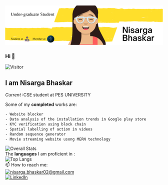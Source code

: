 ![nisarga banner image](./nisarga_banner.png)
### Hi 👋
![Visitor](https://visitor-badge.laobi.icu/badge?page_id=nisargabhaskar.nisarga.bhaskar)
## I am Nisarga Bhaskar 
<i>Current </i>:CSE student at PES UNIVERSITY

<!-- Some of my __on-going__ works are:

    - Random sequence generator  -->
Some of my __completed__ works are:

    - Website blocker
    - Data analysis of the installation trends in Google play store
    - KYC verification using block chain
    - Spatial labelling of action in videos
    - Random sequence generator
    - Movie streaming website usong MERN technology
![Overall Stats](https://github-readme-stats.vercel.app/api?username=nisargabhaskar&count_private=true&show_icons=true&hide=contribs)
<br>
The __languages__ I am proficient in :<br>
![Top Langs](https://github-readme-stats.vercel.app/api/top-langs/?username=nisargabhaskar&layout=piechart)
<br>
📫 How to reach me:<br>
<a href="mailto:nisarga.bhaskar02@gmail.com">![nisarga.bhaskar02@gmail.com](https://img.shields.io/badge/Gmail-D14836?style=for-the-badge&logo=gmail&logoColor=white)</a> <br><a href="https://www.linkedin.com/in/nisarga-bhaskar-69a86a224/">![LinkedIn](https://img.shields.io/badge/LinkedIn-0077B5?style=for-the-badge&logo=linkedin&logoColor=white)</a>
